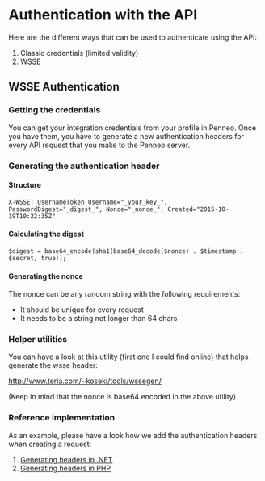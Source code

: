 # Authentication with the API

Here are the different ways that can be used to authenticate using the API:

1. Classic credentials (limited validity)
2. WSSE

## WSSE Authentication

### Getting the credentials ###

You can get your integration credentials from your profile in Penneo. Once you have them, you have to generate a new authentication headers for every API request that you make to the Penneo server.

### Generating the authentication header ###

#### Structure ####

```
X-WSSE: UsernameToken Username="_your_key_", PasswordDigest="_digest_", Nonce="_nonce_", Created="2015-10-19T10:22:35Z"
```

#### Calculating the digest ####

```
$digest = base64_encode(sha1(base64_decode($nonce) . $timestamp . $secret, true));
```

#### Generating the nonce

The nonce can be any random string with the following requirements:

- It should be unique for every request 
- It needs to be a string not longer than 64 chars

### Helper utilities ###

You can have a look at this utility (first one I could find online) that helps generate the wsse header:

http://www.teria.com/~koseki/tools/wssegen/

(Keep in mind that the nonce is base64 encoded in the above utility)

### Reference implementation ###

As an example, please have a look how we add the authentication headers when creating a request:

1. [Generating headers in .NET][.net]
2. [Generating headers in PHP][php]

[.net]: https://github.com/Penneo/sdk-net/blob/master/Src/Penneo/Connector/WSSEAuthenticator.cs#L49
[php]: https://github.com/davedevelopment/guzzle-wsse-auth-plugin/blob/master/src/Atst/Guzzle/Http/Plugin/WsseAuthPlugin.php#L80
